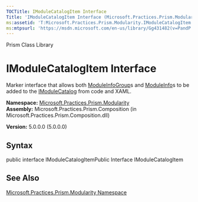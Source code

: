 ```yaml
---
TOCTitle: IModuleCatalogItem Interface
Title: 'IModuleCatalogItem Interface (Microsoft.Practices.Prism.Modularity)'
ms:assetid: 'T:Microsoft.Practices.Prism.Modularity.IModuleCatalogItem'
ms:mtpsurl: 'https://msdn.microsoft.com/en-us/library/Gg431482(v=PandP.50)'
---
```


Prism Class Library

IModuleCatalogItem Interface
============================

Marker interface that allows both [ModuleInfoGroup](https://msdn.microsoft.com/t:microsoft.practices.prism.modularity.moduleinfogroup)s and [ModuleInfo](https://msdn.microsoft.com/t:microsoft.practices.prism.modularity.moduleinfo)s to be added to the [IModuleCatalog](https://msdn.microsoft.com/t:microsoft.practices.prism.modularity.imodulecatalog) from code and XAML.

**Namespace:** [Microsoft.Practices.Prism.Modularity](https://msdn.microsoft.com/n:microsoft.practices.prism.modularity)
**Assembly:** Microsoft.Practices.Prism.Composition (in Microsoft.Practices.Prism.Composition.dll)

**Version:** 5.0.0.0 (5.0.0.0)

## Syntax


public interface IModuleCatalogItemPublic Interface IModuleCatalogItem

See Also
--------


[Microsoft.Practices.Prism.Modularity Namespace](https://msdn.microsoft.com/n:microsoft.practices.prism.modularity)
